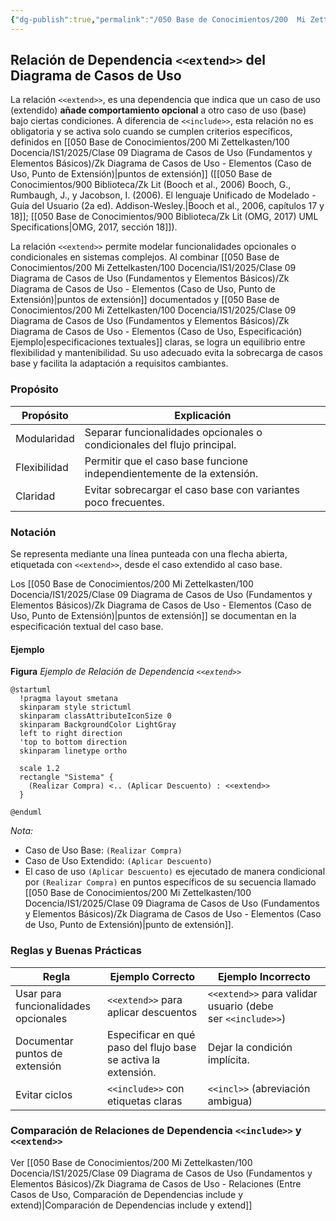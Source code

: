 ```yaml
---
{"dg-publish":true,"permalink":"/050 Base de Conocimientos/200  Mi Zettelkasten/100 Docencia/IS1/2025/Clase 09 Diagrama de Casos de Uso (Fundamentos y Elementos Básicos)/Zk Diagrama de Casos de Uso - Relaciones (Entre Casos de Uso, Dependencia Extend)/","tags":["digitalGarden","diagramaCasosDeUso","relaciones"]}
---
```


## Relación de Dependencia `<<extend>>` del Diagrama de Casos de Uso

La relación `<<extend>>`, es una dependencia que indica que un caso de uso (extendido) **añade comportamiento opcional** a otro caso de uso (base) bajo ciertas condiciones. A diferencia de `<<include>>`, esta relación no es obligatoria y se activa solo cuando se cumplen criterios específicos, definidos en [[050 Base de Conocimientos/200  Mi Zettelkasten/100 Docencia/IS1/2025/Clase 09 Diagrama de Casos de Uso (Fundamentos y Elementos Básicos)/Zk Diagrama de Casos de Uso - Elementos (Caso de Uso, Punto de Extensión)\|puntos de extensión]] ([[050 Base de Conocimientos/900 Biblioteca/Zk Lit (Booch et al., 2006) Booch, G., Rumbaugh, J., y Jacobson, I. (2006). El lenguaje Unificado de Modelado - Guía del Usuario (2a ed). Addison-Wesley.\|Booch et al., 2006, capítulos 17 y 18]]; [[050 Base de Conocimientos/900 Biblioteca/Zk Lit (OMG, 2017) UML Specifications\|OMG, 2017, sección 18]]). 

La relación `<<extend>>` permite modelar funcionalidades opcionales o condicionales en sistemas complejos. Al combinar [[050 Base de Conocimientos/200  Mi Zettelkasten/100 Docencia/IS1/2025/Clase 09 Diagrama de Casos de Uso (Fundamentos y Elementos Básicos)/Zk Diagrama de Casos de Uso - Elementos (Caso de Uso, Punto de Extensión)\|puntos de extensión]] documentados y [[050 Base de Conocimientos/200  Mi Zettelkasten/100 Docencia/IS1/2025/Clase 09 Diagrama de Casos de Uso (Fundamentos y Elementos Básicos)/Zk Diagrama de Casos de Uso - Elementos (Caso de Uso, Especificación) Ejemplo\|especificaciones textuales]] claras, se logra un equilibrio entre flexibilidad y mantenibilidad. Su uso adecuado evita la sobrecarga de casos base y facilita la adaptación a requisitos cambiantes.

### Propósito

| Propósito    | Explicación                                                             |
| ------------ | ----------------------------------------------------------------------- |
| Modularidad  | Separar funcionalidades opcionales o condicionales del flujo principal. |
| Flexibilidad | Permitir que el caso base funcione independientemente de la extensión.  |
| Claridad     | Evitar sobrecargar el caso base con variantes poco frecuentes.          |

### Notación

Se representa mediante una línea punteada con una flecha abierta, etiquetada con `<<extend>>`, desde el caso extendido al caso base.

Los [[050 Base de Conocimientos/200  Mi Zettelkasten/100 Docencia/IS1/2025/Clase 09 Diagrama de Casos de Uso (Fundamentos y Elementos Básicos)/Zk Diagrama de Casos de Uso - Elementos (Caso de Uso, Punto de Extensión)\|puntos de extensión]] se documentan en la especificación textual del caso base.

#### Ejemplo
**Figura**
_Ejemplo de Relación de Dependencia `<<extend>>`_
```plantuml
@startuml
  !pragma layout smetana
  skinparam style strictuml
  skinparam classAttributeIconSize 0
  skinparam BackgroundColor LightGray
  left to right direction
  'top to bottom direction
  skinparam linetype ortho

  scale 1.2
  rectangle "Sistema" {
    (Realizar Compra) <.. (Aplicar Descuento) : <<extend>>
  }

@enduml
```
_Nota:_
- Caso de Uso Base: `(Realizar Compra)`
- Caso de Uso Extendido: `(Aplicar Descuento)`
- El caso de uso `(Aplicar Descuento)` es ejecutado de manera condicional por `(Realizar Compra)` en  puntos específicos de su secuencia llamado [[050 Base de Conocimientos/200  Mi Zettelkasten/100 Docencia/IS1/2025/Clase 09 Diagrama de Casos de Uso (Fundamentos y Elementos Básicos)/Zk Diagrama de Casos de Uso - Elementos (Caso de Uso, Punto de Extensión)\|punto de extensión]].

### Reglas y Buenas Prácticas

| Regla                                | Ejemplo Correcto                                               | Ejemplo Incorrecto                                         |
| ------------------------------------ | -------------------------------------------------------------- | ---------------------------------------------------------- |
| Usar para funcionalidades opcionales | `<<extend>>` para aplicar descuentos                           | `<<extend>>` para validar usuario (debe ser `<<include>>`) |
| Documentar puntos de extensión       | Especificar en qué paso del flujo base se activa la extensión. | Dejar la condición implícita.                              |
| Evitar ciclos                        | `<<include>>` con etiquetas claras                             | `<<incl>>` (abreviación ambigua)                           |

### Comparación de Relaciones de Dependencia `<<include>>` y `<<extend>>`
Ver [[050 Base de Conocimientos/200  Mi Zettelkasten/100 Docencia/IS1/2025/Clase 09 Diagrama de Casos de Uso (Fundamentos y Elementos Básicos)/Zk Diagrama de Casos de Uso - Relaciones (Entre Casos de Uso, Comparación de Dependencias include y extend)\|Comparación de Dependencias include y extend]]

